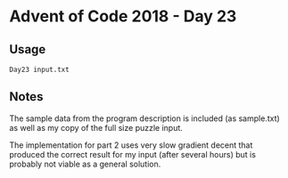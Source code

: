 # Advent of Code 2018 - Day 23

## Usage
```
Day23 input.txt
```

## Notes
The sample data from the program description is included (as sample.txt) as well as my copy of the full size puzzle input.

The implementation for part 2 uses very slow gradient decent that produced the correct result for my input (after several hours) but is probably not viable as a general solution.